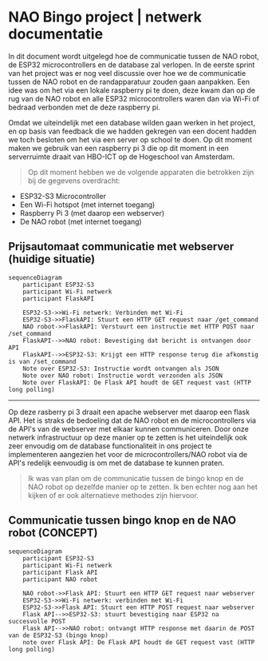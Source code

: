 # NAO Bingo project | netwerk documentatie

In dit document wordt uitgelegd hoe de communicatie tussen de NAO robot, de ESP32 microcontrollers en de database zal verlopen. In de eerste sprint van het project was er nog veel discussie over hoe we de communicatie tussen de NAO robot en de randapparatuur zouden gaan aanpakken. Een idee was om het via een lokale raspberry pi te doen, deze kwam dan op de rug van de NAO robot en alle ESP32 microcontrollers waren dan via Wi-Fi of bedraad verbonden met de deze raspberry pi. 

Omdat we uiteindelijk met een database wilden gaan werken in het project, en op basis van feedback die we hadden gekregen van een docent hadden we toch besloten om het via een server op school te doen. Op dit moment maken we gebruik van een raspberry pi 3 die op dit moment in een serverruimte draait van HBO-ICT op de Hogeschool van Amsterdam. 

>Op dit moment hebben we de volgende apparaten die betrokken zijn bij de gegevens overdracht:

- ESP32-S3 Microcontroller
- Een Wi-Fi hotspot (met internet toegang)
- Raspberry Pi 3 (met daarop een webserver)
- De NAO robot (met internet toegang)

## Prijsautomaat communicatie met webserver (huidige situatie)

```mermaid
sequenceDiagram
    participant ESP32-S3
    participant Wi-Fi netwerk
    participant FlaskAPI

    ESP32-S3->>Wi-Fi netwerk: Verbinden met Wi-Fi
    ESP32-S3->>FlaskAPI: Stuurt een HTTP GET request naar /get_command
    NAO robot->>FlaskAPI: Verstuurt een instructie met HTTP POST naar /set_command
    FlaskAPI-->>NAO robot: Bevestiging dat bericht is ontvangen door API
    FlaskAPI-->>ESP32-S3: Krijgt een HTTP response terug die afkomstig is van /set_command
    Note over ESP32-S3: Instructie wordt ontvangen als JSON
    Note over NAO robot: Instructie wordt verzonden als JSON
    Note over FlaskAPI: De Flask API houdt de GET request vast (HTTP long polling)
```
---
Op deze rasberry pi 3 draait een apache webserver met daarop een flask API. Het is straks de bedoeling dat de NAO robot en de microcontrollers via de API's van de webserver met elkaar kunnen communiceren. Door onze netwerk infrastructuur op deze manier op te zetten is het uiteindelijk ook zeer envoudig om de database functionaliteit in ons project te implementeren aangezien het voor de microcontrollers/NAO robot via de API's redelijk eenvoudig is om met de database te kunnen praten.

>Ik was van plan om de communicatie tussen de bingo knop en de NAO robot op dezelfde manier op te zetten. Ik ben echter nog aan het kijken of er ook alternatieve methodes zijn hiervoor.

## Communicatie tussen bingo knop en de NAO robot (CONCEPT)

```mermaid
sequenceDiagram
    participant ESP32-S3
    participant Wi-Fi netwerk
    participant Flask API
    participant NAO robot

    NAO robot->>Flask API: Stuurt een HTTP GET request naar webserver
    ESP32-S3->>Wi-Fi netwerk: verbinden met Wi-Fi
    ESP32-S3->>Flask API: Stuurt een HTTP POST request naar webserver
    Flask API-->>ESP32-S3: stuurt bevestiging naar ESP32 na succesvolle POST
    Flask API-->>NAO robot: ontvangt HTTP response met daarin de POST van de ESP32-S3 (bingo knop) 
    note over Flask API: De Flask API houdt de GET request vast (HTTP long polling)
```

